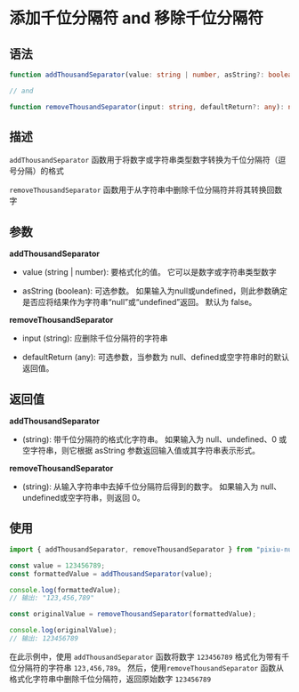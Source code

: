 # 添加千位分隔符 and 移除千位分隔符

## 语法

```ts
function addThousandSeparator(value: string | number, asString?: boolean): string;

// and

function removeThousandSeparator(input: string, defaultReturn?: any): number;
```

## 描述

`addThousandSeparator` 函数用于将数字或字符串类型数字转换为千位分隔符（逗号分隔）的格式

`removeThousandSeparator` 函数用于从字符串中删除千位分隔符并将其转换回数字

## 参数

**addThousandSeparator**

- value (string | number): 要格式化的值。 它可以是数字或字符串类型数字

- asString (boolean): 可选参数。 如果输入为null或undefined，则此参数确定是否应将结果作为字符串“null”或“undefined”返回。 默认为 false。

**removeThousandSeparator**

- input (string): 应删除千位分隔符的字符串

- defaultReturn (any): 可选参数，当参数为 null、defined或空字符串时的默认返回值。

## 返回值

**addThousandSeparator**

- (string): 带千位分隔符的格式化字符串。 如果输入为 null、undefined、0 或空字符串，则它根据 asString 参数返回输入值或其字符串表示形式。

**removeThousandSeparator**

- (string): 从输入字符串中去掉千位分隔符后得到的数字。 如果输入为 null、undefined或空字符串，则返回 0。

## 使用

```ts
import { addThousandSeparator, removeThousandSeparator } from "pixiu-number-toolkit";

const value = 123456789;
const formattedValue = addThousandSeparator(value);

console.log(formattedValue);
// 输出: "123,456,789"

const originalValue = removeThousandSeparator(formattedValue);

console.log(originalValue);
// 输出: 123456789
```

在此示例中，使用 `addThousandSeparator` 函数将数字 `123456789` 格式化为带有千位分隔符的字符串 `123,456,789`。 然后，使用`removeThousandSeparator` 函数从格式化字符串中删除千位分隔符，返回原始数字 `123456789`
